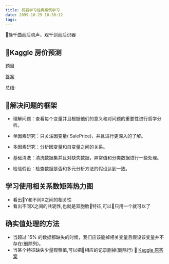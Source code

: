 ```yaml
---
title: 机器学习经典案例学习
date: 2099-10-29 10:30:12
tags:
---
```

操千曲而后晓声，观千剑而后识器<!--more-->
## Kaggle 房价预测
[题目](https://www.kaggle.com/c/house-prices-advanced-regression-techniques)

[答案](https://mp.weixin.qq.com/s?__biz=MjM5ODU3OTIyOA==&mid=2650664654&idx=2&sn=125a225281b8b3a170ba6908c9233713&chksm=bec1d3bd89b65aab121ec0ef49a51a9a1567dfded9c4ebbae7134a74c1465cffa1de84a6003e&scene=21#wechat_redirect)

总结:
## 解决问题的框架
- 理解问题：查看每个变量并且根据他们的意义和对问题的重要性进行哲学分析。

- 单因素研究：只关注因变量( SalePrice)，并且进行更深入的了解。

- 多因素研究：分析因变量和自变量之间的关系。

- 基础清洗：清洗数据集并且对缺失数据，异常值和分类数据进行一些处理。

- 检验假设：检查数据是否和多元分析方法的假设达到一致。

## 学习使用相关系数矩阵热力图
- 看出Y和不同X之间的相关性
- 看出不同X之间的共轭性,也就是双胞胎特征,可以只用一个就可以了

## 确实值处理的方法
- 当超过 15% 的数据都缺失的时候，我们应该删掉相关变量且假设该变量并不存在(删除列)。
- 当某个特征缺失少量观察值,可以把相应的记录删掉(删除行)

[Kaggle 原答案](https://www.kaggle.com/pmarcelino/comprehensive-data-exploration-with-python)
